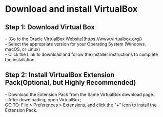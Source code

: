 <h1>Download and install VirtualBox</h1>
<h2>Step 1: Download Virtual Box</h2>
- [Go to the Oracle VirtualBox Website](https://www.virtualbox.org/)
</br>
- Select the appropriate version for your Operating System (Windows, macOS, or Linux)
</br>
- Click the Link to download and follow the installer instructions to complete the installation.

<h2>Step 2: Install VirtualBox Extension Pack(Optional, but Highly Recommended)</h2>
- Download the Extension Pack from the Same VirtualBox download page.
</br>
- After downloading, open VirtualBox;
</br>
GO TO: File > Preferences > Extensions, and click the "+" icon to install the Extension Pack. 
</br>
